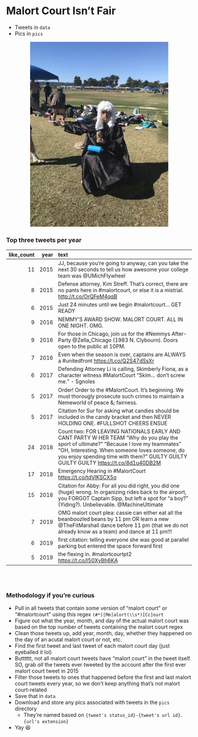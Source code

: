 
# Malort Court Isn’t Fair

  - Tweets in `data`
  - Pics in
`pics`

<p align="center">

<img src="./pics/1053704347891130368-Dp-Cg1mUcAA_AkX.jpg" height="500px">

</p>

### Top three tweets per year

| like\_count | year | text                                                                                                                                                                                                                                                                               |
| ----------: | ---: | :--------------------------------------------------------------------------------------------------------------------------------------------------------------------------------------------------------------------------------------------------------------------------------- |
|          11 | 2015 | JJ, because you’re going to anyway, can you take the next 30 seconds to tell us how awesome your college team was @UMichFlywheel                                                                                                                                                   |
|           8 | 2015 | Defense attorney, Kim Streff. That’s correct, there are no pants here in \#malortcourt, or else it is a mistrial. <http://t.co/OrQFeM4qqB>                                                                                                                                         |
|           6 | 2015 | Just 24 minutes until we begin \#malortcourt… GET READY                                                                                                                                                                                                                            |
|           9 | 2016 | NEMMY’S AWARD SHOW. MALORT COURT. ALL IN ONE NIGHT. OMG.                                                                                                                                                                                                                           |
|           9 | 2016 | For those in Chicago, join us for the \#Nemmys After-Party @Zella\_Chicago (1983 N. Clybourn). Doors open to the public at 10PM.                                                                                                                                                   |
|           7 | 2016 | Even when the season is over, captains are ALWAYS a \#unitedfront <https://t.co/Q2S47dSsXr>                                                                                                                                                                                        |
|           6 | 2017 | Defending Attorney Li is calling, Skimberly Fiona, as a character witness \#MalortCourt “Skim… don’t screw me.” - Sgnoles                                                                                                                                                          |
|           5 | 2017 | Order\! Order to the \#MalortCourt. It’s beginning. We must thorougly prosecute such crimes to maintain a Nemeworld of peace &; fairness.                                                                                                                                          |
|           5 | 2017 | Citation for Sur for asking what candies should be included in the candy bracket and then NEVER HOLDING ONE. \#FULLSHOT CHEERS ENSUE                                                                                                                                               |
|          24 | 2018 | Count two: FOR LEAVING NATIONALS EARLY AND CANT PARTY W HER TEAM “Why do you play the sport of ultimate?” “Because I love my teammates” “OH, Interesting. When someone loves someone, do you enjoy spending time with them?” GUILTY GUILTY GUILTY GUILTY <https://t.co/8d1u40DB2M> |
|          17 | 2018 | Emergency Hearing in \#MalortCourt <https://t.co/tdVlKSCX5o>                                                                                                                                                                                                                       |
|          15 | 2018 | Citation for Abby: For all you did right, you did one (huge) wrong. In organizing rides back to the airport, you FORGOT Captain Sipp, but left a spot for “a boy?” (Yiding?). Unbelievable. @MachineUltimate                                                                       |
|           7 | 2019 | OMG malort court plea: cassie can either eat all the beanboozled beans by 11 pm OR learn a new @TheFitMarshall dance before 11 pm (that we do not already know as a team) and dance at 11 pm\!\!\!                                                                                 |
|           6 | 2019 | first citation: telling everyone she was good at parallel parking but entered the space forward first                                                                                                                                                                              |
|           5 | 2019 | the flexing in. \#malortcourtpt2 <https://t.co/I50XyBh6KA>                                                                                                                                                                                                                         |

<br> <br>

### Methodology if you’re curious

  - Pull in all tweets that contain some version of “malort court” or
    “\#malortcourt” using this regex `(#*)[Mm]alort(\\s*)[Cc]ourt`
  - Figure out what the year, month, and day of the actual malort court
    was based on the top number of tweets containing the malort court
    regex
  - Clean those tweets up, add year, month, day, whether they happened
    on the day of an acutal malort court or not, etc.
  - Find the first tweet and last tweet of each malort court day (just
    eyeballed it lol)
  - Butttttt, not all malort court tweets have “malort court” in the
    tweet itself. SO, grab *all* the tweets ever tweeted by the account
    after the first ever malort court tweet in 2015
  - Filter those tweets to ones that happened before the first and last
    malort court tweets every year, so we don’t keep anything that’s not
    malort court-related
  - Save that in `data`
  - Download and store any pics associated with tweets in the `pics`
    directory
      - They’re named based on `{tweet's status_id}-{tweet's url
        id}.{url's extension}`
  - Yay 😆
